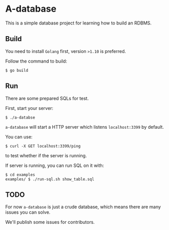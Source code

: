 # A-database

This is a simple database project for learning how to build an RDBMS.

## Build

You need to install `Golang` first, version `>1.10` is preferred.

Follow the command to build:
```shell
$ go build
```

## Run

There are some prepared SQLs for test.

First, start your server:
```shell
$ ./a-databse
```

`a-database` will start a HTTP server which listens `localhost:3399` by default.

You can use:
```shell
$ curl -X GET localhost:3399/ping
```
to test whether if the server is running.

If server is running, you can run SQL on it with:
```shell
$ cd examples
examples/ $ ./run-sql.sh show_table.sql
```

## TODO

For now `a-database` is just a crude database, which means there are many issues you can solve.

We'll publish some issues for contributors.